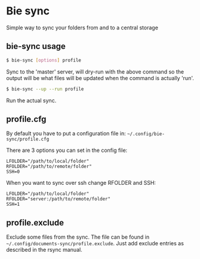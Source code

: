 Bie sync
========

Simple way to sync your folders from and to a central storage

bie-sync usage
---------

```sh
$ bie-sync [options] profile
```

Sync to the 'master' server, will dry-run with the above command so the output will be what files will be updated when the command is actually 'run'.

```sh
$ bie-sync --up --run profile
```

Run the actual sync.

profile.cfg
------------------

By default you have to put a configuration file in: `~/.config/bie-sync/profile.cfg`

There are 3 options you can set in the config file:

```
LFOLDER="/path/to/local/folder"
RFOLDER="/path/to/remote/folder"
SSH=0
```

When you want to sync over ssh change RFOLDER and SSH:

```
LFOLDER="/path/to/local/folder"
RFOLDER="server:/path/to/remote/folder"
SSH=1
```

profile.exclude
----------------------

Exclude some files from the sync. The file can be found in `~/.config/documents-sync/profile.exclude`.
Just add exclude entries as described in the rsync manual.
